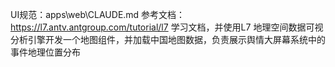 UI规范：apps\web\CLAUDE.md
参考文档：https://l7.antv.antgroup.com/tutorial/l7
学习文档，并使用L7 地理空间数据可视分析引擎开发一个地图组件，并加载中国地图数据，负责展示舆情大屏幕系统中的事件地理位置分布

